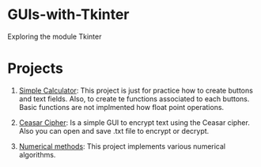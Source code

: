 # GUIs-with-Tkinter
Exploring the module Tkinter

# Projects

1. [Simple Calculator](https://github.com/alcibiadesBustillo/GUIs-with-Tkinter/tree/master/simple_calculator): This project is just for practice how to create buttons and text fields. Also, to create te functions associated to each buttons. Basic functions are not implmented how float point operations.

2. [Ceasar Cipher](https://github.com/alcibiadesBustillo/GUIs-with-Tkinter/tree/master/cipher_cesar): Is a simple GUI to encrypt text using the Ceasar cipher. Also you can open and save .txt file to encrypt or decrypt.

3. [Numerical methods](): This project implements various numerical algorithms.

